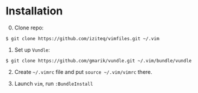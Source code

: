# Installation

0. Clone repo:
```
$ git clone https://github.com/iziteq/vimfiles.git ~/.vim
```

1. Set up `Vundle`:
```
$ git clone https://github.com/gmarik/vundle.git ~/.vim/bundle/vundle
```

2. Create `~/.vimrc` file and put `source ~/.vim/vimrc` there.

3. Launch `vim`, run `:BundleInstall`
